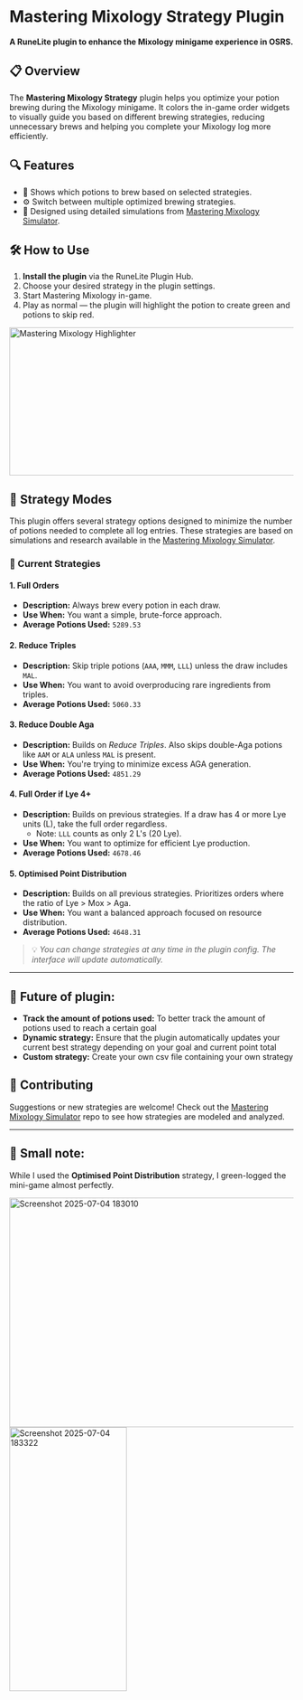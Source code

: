 # Mastering Mixology Strategy Plugin

**A RuneLite plugin to enhance the Mixology minigame experience in OSRS.**

## 📋 Overview

The **Mastering Mixology Strategy** plugin helps you optimize your potion brewing during the Mixology minigame. It colors the in-game order widgets to visually guide you based on different brewing strategies, reducing unnecessary brews and helping you complete your Mixology log more efficiently.

## 🔍 Features

- 🔄 Shows which potions to brew based on selected strategies.
- ⚙️ Switch between multiple optimized brewing strategies.
- 🧠 Designed using detailed simulations from [Mastering Mixology Simulator](https://github.com/saladuit/Mastering_Mixology_Simulator).

## 🛠️ How to Use

1. **Install the plugin** via the RuneLite Plugin Hub.
2. Choose your desired strategy in the plugin settings.
3. Start Mastering Mixology in-game.
4. Play as normal — the plugin will highlight the potion to create green and potions to skip red.
   
<img width="512" height="262" alt="Mastering Mixology Highlighter" src="https://github.com/user-attachments/assets/7a5a47cf-0d9c-49a4-8239-d7bd542eefce" />

## 🎯 Strategy Modes

This plugin offers several strategy options designed to minimize the number of potions needed to complete all log entries. These strategies are based on simulations and research available in the [Mastering Mixology Simulator](https://github.com/saladuit/Mastering_Mixology_Simulator).

### 🔄 Current Strategies

#### 1. **Full Orders**
- **Description:** Always brew every potion in each draw.
- **Use When:** You want a simple, brute-force approach.
- **Average Potions Used:** `5289.53`

#### 2. **Reduce Triples**
- **Description:** Skip triple potions (`AAA`, `MMM`, `LLL`) unless the draw includes `MAL`.
- **Use When:** You want to avoid overproducing rare ingredients from triples.
- **Average Potions Used:** `5060.33`

#### 3. **Reduce Double Aga**
- **Description:** Builds on *Reduce Triples*. Also skips double-Aga potions like `AAM` or `ALA` unless `MAL` is present.
- **Use When:** You're trying to minimize excess AGA generation.
- **Average Potions Used:** `4851.29`

#### 4. **Full Order if Lye 4+**
- **Description:** Builds on previous strategies. If a draw has 4 or more Lye units (L), take the full order regardless.
    - Note: `LLL` counts as only 2 L's (20 Lye).
- **Use When:** You want to optimize for efficient Lye production.
- **Average Potions Used:** `4678.46`

#### 5. **Optimised Point Distribution**
- **Description:** Builds on all previous strategies. Prioritizes orders where the ratio of Lye > Mox > Aga.
- **Use When:** You want a balanced approach focused on resource distribution.
- **Average Potions Used:** `4648.31`

> 💡 *You can change strategies at any time in the plugin config. The interface will update automatically.*

---

## 🔮 Future of plugin:
- **Track the amount of potions used:** To better track the amount of potions used to reach a certain goal
- **Dynamic strategy:** Ensure that the plugin automatically updates your current best strategy depending on your goal and current point total
- **Custom strategy:** Create your own csv file containing your own strategy

## 🤝 Contributing

Suggestions or new strategies are welcome! Check out the [Mastering Mixology Simulator](https://github.com/saladuit/Mastering_Mixology_Simulator) repo to see how strategies are modeled and analyzed.

---

## 📝 Small note:

While I used the **Optimised Point Distribution** strategy, I green-logged the mini-game almost perfectly.

<img width="618" height="406" alt="Screenshot 2025-07-04 183010" src="https://github.com/user-attachments/assets/fad1e5fb-00f2-4013-ac27-59401b186d46" />

<img width="208" height="467" alt="Screenshot 2025-07-04 183322" src="https://github.com/user-attachments/assets/6e48a08a-cd37-431e-96f8-ac3c998f01b7" />
